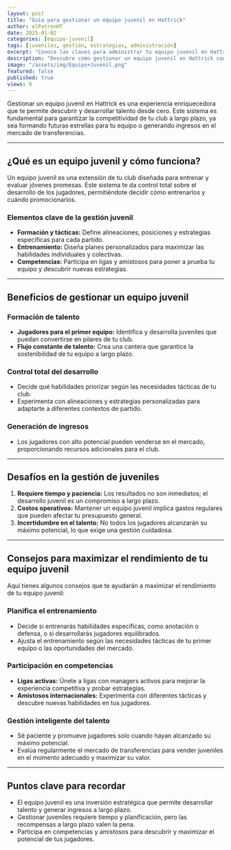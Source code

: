 ```yaml
---
layout: post
title: "Guía para gestionar un equipo juvenil en Hattrick"
author: elPatronHT
date: 2025-01-02
categories: [equipo-juvenil]
tags: [juveniles, gestión, estrategias, administración]
excerpt: "Conoce las claves para administrar tu equipo juvenil en Hattrick y convertirlo en una cantera competitiva a largo plazo."
description: "Descubre cómo gestionar un equipo juvenil en Hattrick con estrategias de desarrollo, administración y planificación a largo plazo."
image: "/assets/img/Equipo+Juvenil.png"
featured: false
published: true
views: 0
---
```


Gestionar un equipo juvenil en Hattrick es una experiencia enriquecedora que te permite descubrir y desarrollar talento desde cero. Este sistema es fundamental para garantizar la competitividad de tu club a largo plazo, ya sea formando futuras estrellas para tu equipo o generando ingresos en el mercado de transferencias.

---

## ¿Qué es un equipo juvenil y cómo funciona?

Un equipo juvenil es una extensión de tu club diseñada para entrenar y evaluar jóvenes promesas. Este sistema te da control total sobre el desarrollo de los jugadores, permitiéndote decidir cómo entrenarlos y cuándo promocionarlos.

### Elementos clave de la gestión juvenil

- **Formación y tácticas:** Define alineaciones, posiciones y estrategias específicas para cada partido.
- **Entrenamiento:** Diseña planes personalizados para maximizar las habilidades individuales y colectivas.
- **Competencias:** Participa en ligas y amistosos para poner a prueba tu equipo y descubrir nuevas estrategias.

---

## Beneficios de gestionar un equipo juvenil

### Formación de talento

- **Jugadores para el primer equipo:** Identifica y desarrolla juveniles que puedan convertirse en pilares de tu club.
- **Flujo constante de talento:** Crea una cantera que garantice la sostenibilidad de tu equipo a largo plazo.

### Control total del desarrollo

- Decide qué habilidades priorizar según las necesidades tácticas de tu club.
- Experimenta con alineaciones y estrategias personalizadas para adaptarte a diferentes contextos de partido.

### Generación de ingresos

- Los jugadores con alto potencial pueden venderse en el mercado, proporcionando recursos adicionales para el club.

---

## Desafíos en la gestión de juveniles

1. **Requiere tiempo y paciencia:** Los resultados no son inmediatos; el desarrollo juvenil es un compromiso a largo plazo.
2. **Costos operativos:** Mantener un equipo juvenil implica gastos regulares que pueden afectar tu presupuesto general.
3. **Incertidumbre en el talento:** No todos los jugadores alcanzarán su máximo potencial, lo que exige una gestión cuidadosa.

---

## Consejos para maximizar el rendimiento de tu equipo juvenil

Aquí tienes algunos consejos que te ayudarán a maximizar el rendimiento de tu equipo juvenil:

### Planifica el entrenamiento

- Decide si entrenarás habilidades específicas, como anotación o defensa, o si desarrollarás jugadores equilibrados.
- Ajusta el entrenamiento según las necesidades tácticas de tu primer equipo o las oportunidades del mercado.

### Participación en competencias

- **Ligas activas:** Únete a ligas con managers activos para mejorar la experiencia competitiva y probar estrategias.
- **Amistosos internacionales:** Experimenta con diferentes tácticas y descubre nuevas habilidades en tus jugadores.

### Gestión inteligente del talento

- Sé paciente y promueve jugadores solo cuando hayan alcanzado su máximo potencial.
- Evalúa regularmente el mercado de transferencias para vender juveniles en el momento adecuado y maximizar su valor.

---

## Puntos clave para recordar

- El equipo juvenil es una inversión estratégica que permite desarrollar talento y generar ingresos a largo plazo.
- Gestionar juveniles requiere tiempo y planificación, pero las recompensas a largo plazo valen la pena.
- Participa en competencias y amistosos para descubrir y maximizar el potencial de tus jugadores.
